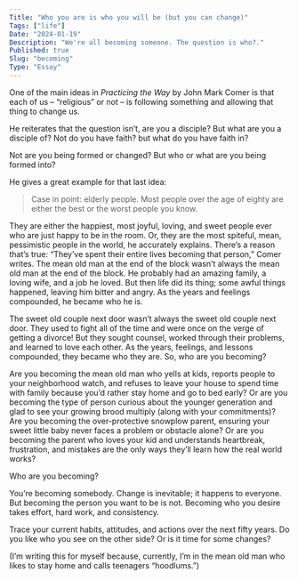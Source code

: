 ```yaml
---
Title: "Who you are is who you will be (but you can change)"
Tags: ["life"]
Date: "2024-01-19"
Description: "We're all becoming someone. The question is who?."
Published: true
Slug: "becoming"
Type: "Essay"
---
```

One of the main ideas in *Practicing the Way* by John Mark Comer is that each of us – “religious” or not – is following something and allowing that thing to change us.

He reiterates that the question isn’t, are you a disciple? But what are you a disciple of?
Not do you have faith? but what do you have faith in?

Not are you being formed or changed? But who or what are you being formed into?

He gives a great example for that last idea:

> Case in point: elderly people. Most people over the age of eighty are either the best or the worst people you know.

They are either the happiest, most joyful, loving, and sweet people ever who are just happy to be in the room. Or, they are the most spiteful, mean, pessimistic people in the world, he accurately explains.
There’s a reason that’s true: “They’ve spent their entire lives becoming that person,” Comer writes. The mean old man at the end of the block wasn’t always the mean old man at the end of the block. He probably had an amazing family, a loving wife, and a job he loved. But then life did its thing; some awful things happened, leaving him bitter and angry. As the years and feelings compounded, he became who he is.

The sweet old couple next door wasn’t always the sweet old couple next door. They used to fight all of the time and were once on the verge of getting a divorce! But they sought counsel, worked through their problems, and learned to love each other. As the years, feelings, and lessons compounded, they became who they are.
So, who are you becoming?

Are you becoming the mean old man who yells at kids, reports people to your neighborhood watch, and refuses to leave your house to spend time with family because you’d rather stay home and go to bed early? Or are you becoming the type of person curious about the younger generation and glad to see your growing brood multiply (along with your commitments)?
Are you becoming the over-protective snowplow parent, ensuring your sweet little baby never faces a problem or obstacle alone? Or are you becoming the parent who loves your kid and understands heartbreak, frustration, and mistakes are the only ways they’ll learn how the real world works?

Who are you becoming?

You’re becoming somebody. Change is inevitable; it happens to everyone. But becoming the person you want to be is not. Becoming who you desire takes effort, hard work, and consistency.

Trace your current habits, attitudes, and actions over the next fifty years. Do you like who you see on the other side? Or is it time for some changes?

(I’m writing this for myself because, currently, I’m in the mean old man who likes to stay home and calls teenagers “hoodlums.”)
